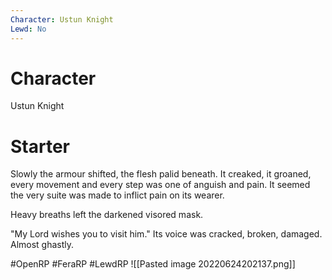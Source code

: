 ```yaml
---
Character: Ustun Knight
Lewd: No
---
```

# Character
Ustun Knight

# Starter
Slowly the armour shifted, the flesh palid beneath. It creaked, it groaned, every movement and every step was one of anguish and pain. It seemed the very suite was made to inflict pain on its wearer.

Heavy breaths left the darkened visored mask.

"My Lord wishes you to visit him." Its voice was cracked, broken, damaged. Almost ghastly.
  

#OpenRP #FeraRP #LewdRP 
![[Pasted image 20220624202137.png]]